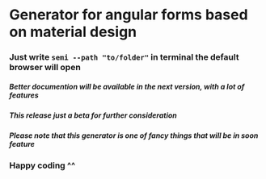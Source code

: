 # Generator for angular forms based on material design

### Just write  `semi --path "to/folder"` in terminal the default browser will open

##### Better documention will be available in the next version, with a lot of features
##### This release just a beta for further consideration

##### Please note that this generator is one of fancy things that will be in soon feature 

### Happy coding ^^